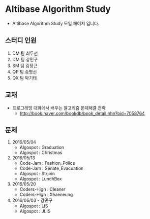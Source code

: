 # Altibase Algorithm Study
* Altibase Algorithm Study 모임 페이지 입니다.

## 스터디 인원
1. DM 팀 최두선
2. DM 팀 강민구
3. SM 팀 김정근
4. QP 팀 송명선
5. QX 팀 박기태
 

## 교재
* 프로그래밍 대회에서 배우는 알고리즘 문제해결 전략
  - http://book.naver.com/bookdb/book_detail.nhn?bid=7058764


## 문제
1. 2016/05/04 
	- Algospot : Graduation
	- Algospot : Christmas
2. 2016/05/13
	- Code-Jam : Fashion_Police
	- Code-Jam : Senate_Evacuation
	- Algospot : Strjoin
	- Algospot : LunchBox
3. 2016/05/20
	- Coders-High : Cleaner 
	- Coders-High : Xhaeneung
4. 2016/06/03 - 강민구
	- Algospot : LIS
	- Algospot : JLIS

